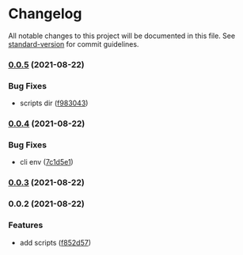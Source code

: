 # Changelog

All notable changes to this project will be documented in this file. See [standard-version](https://github.com/conventional-changelog/standard-version) for commit guidelines.

### [0.0.5](https://github.com/Saber2pr/sa/compare/v0.0.4...v0.0.5) (2021-08-22)


### Bug Fixes

* scripts dir ([f983043](https://github.com/Saber2pr/sa/commit/f983043947fea48c67af44046a4d3947040625f0))

### [0.0.4](https://github.com/Saber2pr/sa/compare/v0.0.3...v0.0.4) (2021-08-22)


### Bug Fixes

* cli env ([7c1d5e1](https://github.com/Saber2pr/sa/commit/7c1d5e178f0e4aab8420432ac015c5523dff2b14))

### [0.0.3](https://github.com/Saber2pr/sa/compare/v0.0.2...v0.0.3) (2021-08-22)

### 0.0.2 (2021-08-22)


### Features

* add scripts ([f852d57](https://github.com/Saber2pr/sa/commit/f852d57f49d87bafb93119c5e27444c38a0e9b52))
